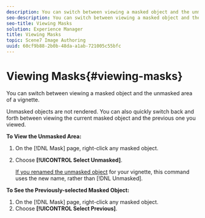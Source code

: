 ```yaml
---
description: You can switch between viewing a masked object and the unmasked area of a vignette.
seo-description: You can switch between viewing a masked object and the unmasked area of a vignette.
seo-title: Viewing Masks
solution: Experience Manager
title: Viewing Masks
topic: Scene7 Image Authoring
uuid: 60cf9b88-2b0b-48da-a1ab-721005c55bfc
---
```


# Viewing Masks{#viewing-masks}

You can switch between viewing a masked object and the unmasked area of a vignette.

Unmasked objects are not rendered. You can also quickly switch back and forth between viewing the current masked object and the previous one you viewed.

**To View the Unmasked Area:** 

1. On the [!DNL Mask] page, right-click any masked object.
1. Choose **[!UICONTROL Select Unmasked]**.

   [If you renamed the unmasked object](../../c-vat-obj-pg/c-vat-abt-obj-pg/c-vat-abt-obj-pg.md#concept-0c58b45999ce4d74aecd09ea0d5c5263) for your vignette, this command uses the new name, rather than [!DNL Unmasked]. 

**To See the Previously-selected Masked Object:**

1. On the [!DNL Mask] page, right-click any masked object. 
1. Choose **[!UICONTROL Select Previous]**.

